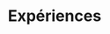 ---
widget: featurette # As of v5.8-dev, 'featurette' is renamed 'features'
headless: true  # This file represents a page section.

# Put Your Section Options Here (title, background, etc.) ...
title: Expériences
subtitle:
weight: 55 # The position of section on page

# Showcase personal skills or business features.
# Add/remove as many `feature` blocks below as you like.
# For available icons, see: https://wowchemy.com/docs/page-builder/#icons
feature:
  - icon: speakers
    icon_pack: fab
    name: Son spatialisé
    description: 80%
  - icon: microphone
    icon_pack: fas
    name: Enregistrement et mixage
    description: 100%
  - icon: code
    icon_pack: fas
    name: Programmation audio
    description: 10%
---